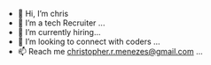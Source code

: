 - 👋 Hi, I’m chris
- 👀 I’m a tech Recruiter ...
- 🌱 I’m currently hiring...
- 💞️ I’m looking to connect with coders ...
- 📫 Reach me christopher.r.menezes@gmail.com ...

<!---
christophermenezes/christophermenezes is a ✨ special ✨ repository because its `README.md` (this file) appears on your GitHub profile.
You can click the Preview link to take a look at your changes.
---
